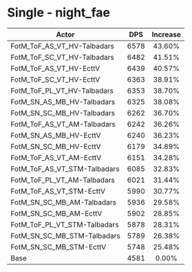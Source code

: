 # Single - night_fae
| Actor | DPS | Increase |
|---|:---:|:---:|
|FotM_ToF_AS_VT_HV-Talbadars|6578|43.60%|
|FotM_ToF_SC_VT_HV-Talbadars|6482|41.51%|
|FotM_ToF_AS_VT_HV-EcttV|6439|40.57%|
|FotM_ToF_SC_VT_HV-EcttV|6363|38.91%|
|FotM_ToF_PL_VT_HV-Talbadars|6353|38.70%|
|FotM_SN_AS_MB_HV-Talbadars|6325|38.08%|
|FotM_SN_SC_MB_HV-Talbadars|6262|36.70%|
|FotM_ToF_AS_VT_AM-Talbadars|6242|36.26%|
|FotM_SN_AS_MB_HV-EcttV|6240|36.23%|
|FotM_SN_SC_MB_HV-EcttV|6179|34.89%|
|FotM_ToF_AS_VT_AM-EcttV|6151|34.28%|
|FotM_ToF_AS_VT_STM-Talbadars|6085|32.83%|
|FotM_ToF_PL_VT_AM-Talbadars|6021|31.44%|
|FotM_ToF_AS_VT_STM-EcttV|5990|30.77%|
|FotM_SN_SC_MB_AM-Talbadars|5936|29.58%|
|FotM_SN_SC_MB_AM-EcttV|5902|28.85%|
|FotM_ToF_PL_VT_STM-Talbadars|5878|28.31%|
|FotM_SN_SC_MB_STM-Talbadars|5789|26.38%|
|FotM_SN_SC_MB_STM-EcttV|5748|25.48%|
|Base|4581|0.00%|
